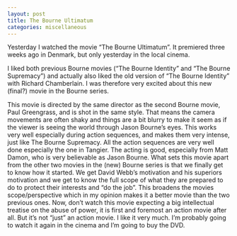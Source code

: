 ```yaml
---
layout: post
title: The Bourne Ultimatum
categories: miscellaneous
---
```

Yesterday I watched the movie &#8220;The Bourne Ultimatum&#8221;. It premiered three weeks ago in Denmark, but only yesterday in the local cinema.
<!--more-->
I liked both previous Bourne movies (&#8220;The Bourne Identity&#8221; and &#8220;The Bourne Supremacy&#8221;) and actually also liked the old version of &#8220;The Bourne Identity&#8221; with Richard Chamberlain. I was therefore very excited about this new (final?) movie in the Bourne series.

This movie is directed by the same director as the second Bourne movie, Paul Greengrass, and  is shot in the same style. That means the camera movements are often shaky and things are a bit blurry to make it seem as if the viewer is seeing the world through Jason Bourne&#8217;s eyes. This works very well especially during action sequences, and makes them very intense, just like The Bourne Supremacy. All the action sequences are very well done especially the one in Tangier. The acting is good, especially from Matt Damon, who is very believable as Jason Bourne.
What sets this movie apart from the other two movies in the (new) Bourne series is that we finally get to know how it started. We get David Webb&#8217;s motivation and his superiors motivation and we get to know the full scope of what they are prepared to do to protect their interests and &#8220;do the job&#8221;. This broadens the movies scope/perspective which in my opinion makes it a better movie than the two previous ones.
Now, don&#8217;t watch this movie expecting a big intellectual treatise on the abuse of power, it is first and foremost an action movie after all. But it&#8217;s not &#8220;just&#8221; an action movie. I like it very much. I&#8217;m probably going to watch it again in the cinema and I&#8217;m going to buy the DVD.